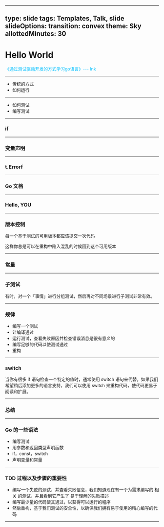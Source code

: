 
---

<!-- .slide: data-background="https://i.imgur.com/M2lCepI.jpg" data-background-color="#0E0047" data-background-opacity="0.5"-->

type: slide
tags: Templates, Talk, slide
slideOptions:
  transition: convex
  theme: Sky
  allottedMinutes: 30
---
<!-- .slide: data-background="https://i.imgur.com/M2lCepI.jpg" data-background-color="#0E0047" data-background-opacity="0.5"-->
<style>
.reveal section img{border:0}

pre{text-align: left !important;}
.hljs {background: #fefefe;color: #777;}
pre code .gutter.linenumber {
    color: #bfbfbf !important;
    border-right: 3px solid #6DBFFF !important;
}
.reveal pre code {
    max-height: 500px;
}
</style>

# Hello World

<span style="color: #00BFFF;">《通过测试驱动开发的方式学习go语言》--- lnk</span>

----

<!-- .slide: data-background="https://i.imgur.com/M2lCepI.jpg" data-background-color="#0E0047" data-background-opacity="0.5"-->

- 传统的方式
- 如何运行

----

<!-- .slide: data-background="https://i.imgur.com/M2lCepI.jpg" data-background-color="#0E0047" data-background-opacity="0.5"-->

- 如何测试
- 编写测试

----

<!-- .slide: data-background="https://i.imgur.com/M2lCepI.jpg" data-background-color="#0E0047" data-background-opacity="0.5"-->

### if

----

<!-- .slide: data-background="https://i.imgur.com/M2lCepI.jpg" data-background-color="#0E0047" data-background-opacity="0.5"-->

### 变量声明

----

<!-- .slide: data-background="https://i.imgur.com/M2lCepI.jpg" data-background-color="#0E0047" data-background-opacity="0.5"-->

### t.Errorf

----

<!-- .slide: data-background="https://i.imgur.com/M2lCepI.jpg" data-background-color="#0E0047" data-background-opacity="0.5"-->

### Go 文档

----

<!-- .slide: data-background="https://i.imgur.com/M2lCepI.jpg" data-background-color="#0E0047" data-background-opacity="0.5"-->

### Hello, YOU

----

<!-- .slide: data-background="https://i.imgur.com/M2lCepI.jpg" data-background-color="#0E0047" data-background-opacity="0.5"-->

### 版本控制

每一个基于测试的可用版本都应该提交一次代码

这样你总是可以在重构中陷入混乱的时候回到这个可用版本

----

<!-- .slide: data-background="https://i.imgur.com/M2lCepI.jpg" data-background-color="#0E0047" data-background-opacity="0.5"-->

### 常量

----

<!-- .slide: data-background="https://i.imgur.com/M2lCepI.jpg" data-background-color="#0E0047" data-background-opacity="0.5"-->

### 子测试

有时，对一个「事情」进行分组测试，然后再对不同场景进行子测试非常有效。

----

<!-- .slide: data-background="https://i.imgur.com/M2lCepI.jpg" data-background-color="#0E0047" data-background-opacity="0.5"-->

### 规律


- 编写一个测试
- 让编译通过
- 运行测试，查看失败原因并检查错误消息是很有意义的
- 编写足够的代码以使测试通过
- 重构

----

<!-- .slide: data-background="https://i.imgur.com/M2lCepI.jpg" data-background-color="#0E0047" data-background-opacity="0.5"-->

### switch

当你有很多 if 语句检查一个特定的值时，通常使用 switch 语句来代替。如果我们希望稍后添加更多的语言支持，我们可以使用 switch 来重构代码，使代码更易于阅读和扩展。

----

<!-- .slide: data-background="https://i.imgur.com/M2lCepI.jpg" data-background-color="#0E0047" data-background-opacity="0.5"-->

### 总结

----

<!-- .slide: data-background="https://i.imgur.com/M2lCepI.jpg" data-background-color="#0E0047" data-background-opacity="0.5"-->

### Go 的一些语法

- 编写测试
- 用参数和返回类型声明函数
- if，const，switch
- 声明变量和常量

----

<!-- .slide: data-background="https://i.imgur.com/M2lCepI.jpg" data-background-color="#0E0047" data-background-opacity="0.5"-->

### TDD 过程以及步骤的重要性

- 编写一个失败的测试，并查看失败信息，我们知道现在有一个为需求编写的 相关 的测试，并且看到它产生了 易于理解的失败描述
- 编写最少量的代码使其通过，以获得可以运行的程序
- 然后重构，基于我们测试的安全性，以确保我们拥有易于使用的精心编写的代码

----